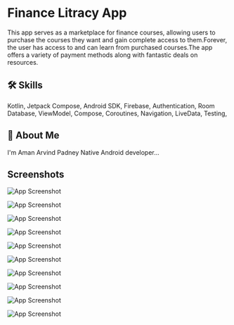 
# Finance Litracy App

This app serves as a marketplace for finance courses, allowing users to purchase the courses they want and gain complete access to them.Forever, the user has access to and can learn from purchased courses.The app offers a variety of payment methods along with fantastic deals on resources. 


## 🛠 Skills
Kotlin, Jetpack Compose, Android SDK, Firebase, Authentication, Room Database, ViewModel, Compose, Coroutines, Navigation, LiveData, Testing,


## 🚀 About Me
I'm Aman Arvind Padney Native Android developer...


## Screenshots

![App Screenshot](https://github.com/Aman-pandey07/Financial_Litracy_App/blob/master/WhatsApp%20Image%202024-09-01%20at%2017.48.19_86b332db.jpg?raw=true )

![App Screenshot](https://github.com/Aman-pandey07/Financial_Litracy_App/blob/master/WhatsApp%20Image%202024-09-01%20at%2017.48.19_38848438.jpg?raw=true )


![App Screenshot](https://github.com/Aman-pandey07/Financial_Litracy_App/blob/master/WhatsApp%20Image%202024-09-01%20at%2017.48.18_09fed473.jpg?raw=true )

![App Screenshot]( https://github.com/Aman-pandey07/Financial_Litracy_App/blob/master/WhatsApp%20Image%202024-09-01%20at%2017.48.17_da3c1f7c.jpg?raw=true)

![App Screenshot](https://github.com/Aman-pandey07/Financial_Litracy_App/blob/master/WhatsApp%20Image%202024-09-01%20at%2017.48.17_a56bbaec.jpg?raw=true )

![App Screenshot](https://github.com/Aman-pandey07/Financial_Litracy_App/blob/master/WhatsApp%20Image%202024-09-01%20at%2017.48.16_d9242c48.jpg?raw=true )

![App Screenshot](https://github.com/Aman-pandey07/Financial_Litracy_App/blob/master/WhatsApp%20Image%202024-09-01%20at%2017.48.15_d680ec8b.jpg?raw=true )

![App Screenshot](https://github.com/Aman-pandey07/Financial_Litracy_App/blob/master/WhatsApp%20Image%202024-09-01%20at%2017.48.15_e2d630d6.jpg?raw=true )

![App Screenshot](https://github.com/Aman-pandey07/Financial_Litracy_App/blob/master/WhatsApp%20Image%202024-09-01%20at%2017.48.15_375a24c6.jpg?raw=true )

![App Screenshot]( https://github.com/Aman-pandey07/Financial_Litracy_App/blob/master/WhatsApp%20Image%202024-08-31%20at%2019.10.19_7de3d4f6.jpg?raw=true)





